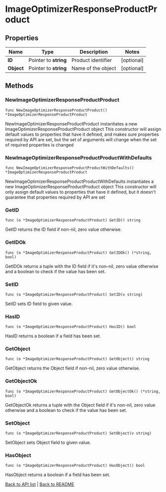 # ImageOptimizerResponseProductProduct

## Properties

Name | Type | Description | Notes
------------ | ------------- | ------------- | -------------
**ID** | Pointer to **string** | Product identifier | [optional] 
**Object** | Pointer to **string** | Name of the object | [optional] 

## Methods

### NewImageOptimizerResponseProductProduct

`func NewImageOptimizerResponseProductProduct() *ImageOptimizerResponseProductProduct`

NewImageOptimizerResponseProductProduct instantiates a new ImageOptimizerResponseProductProduct object
This constructor will assign default values to properties that have it defined,
and makes sure properties required by API are set, but the set of arguments
will change when the set of required properties is changed

### NewImageOptimizerResponseProductProductWithDefaults

`func NewImageOptimizerResponseProductProductWithDefaults() *ImageOptimizerResponseProductProduct`

NewImageOptimizerResponseProductProductWithDefaults instantiates a new ImageOptimizerResponseProductProduct object
This constructor will only assign default values to properties that have it defined,
but it doesn't guarantee that properties required by API are set

### GetID

`func (o *ImageOptimizerResponseProductProduct) GetID() string`

GetID returns the ID field if non-nil, zero value otherwise.

### GetIDOk

`func (o *ImageOptimizerResponseProductProduct) GetIDOk() (*string, bool)`

GetIDOk returns a tuple with the ID field if it's non-nil, zero value otherwise
and a boolean to check if the value has been set.

### SetID

`func (o *ImageOptimizerResponseProductProduct) SetID(v string)`

SetID sets ID field to given value.

### HasID

`func (o *ImageOptimizerResponseProductProduct) HasID() bool`

HasID returns a boolean if a field has been set.

### GetObject

`func (o *ImageOptimizerResponseProductProduct) GetObject() string`

GetObject returns the Object field if non-nil, zero value otherwise.

### GetObjectOk

`func (o *ImageOptimizerResponseProductProduct) GetObjectOk() (*string, bool)`

GetObjectOk returns a tuple with the Object field if it's non-nil, zero value otherwise
and a boolean to check if the value has been set.

### SetObject

`func (o *ImageOptimizerResponseProductProduct) SetObject(v string)`

SetObject sets Object field to given value.

### HasObject

`func (o *ImageOptimizerResponseProductProduct) HasObject() bool`

HasObject returns a boolean if a field has been set.


[Back to API list](../README.md#documentation-for-api-endpoints) | [Back to README](../README.md)
